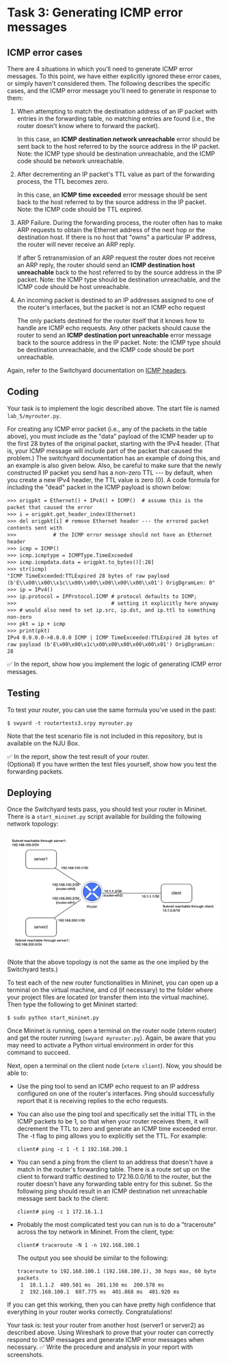 # Task 3: Generating ICMP error messages

##  ICMP error cases

There are 4 situations in which you'll need to generate ICMP error
messages. To this point, we have either explicitly ignored these error
cases, or simply haven't considered them. The following describes the
specific cases, and the ICMP error message you'll need to generate in
response to them:

1.  When attempting to match the destination address of an IP packet
    with entries in the forwarding table, no matching entries are found
    (i.e., the router doesn't know where to forward the packet).

    In this case, an **ICMP destination network unreachable** error
    should be sent back to the host referred to by the source address in
    the IP packet. Note: the ICMP type should be destination
    unreachable, and the ICMP code should be network unreachable.

2.  After decrementing an IP packet's TTL value as part of the
    forwarding process, the TTL becomes zero.

    In this case, an **ICMP time exceeded** error message should be sent
    back to the host referred to by the source address in the IP packet.
    Note: the ICMP code should be TTL expired.

3.  ARP Failure. During the forwarding process, the router often has to
    make ARP requests to obtain the Ethernet address of the next hop or
    the destination host. If there is no host that "owns" a particular
    IP address, the router will never receive an ARP reply.

    If after 5 retransmission of an ARP request the router does not
    receive an ARP reply, the router should send an **ICMP destination
    host unreachable** back to the host referred to by the source
    address in the IP packet. Note: the ICMP type should be destination
    unreachable, and the ICMP code should be host unreachable.

4.  An incoming packet is destined to an IP addresses assigned to one of
    the router's interfaces, but the packet is not an ICMP echo request

    The only packets destined for the router itself that it knows how to
    handle are ICMP echo requests. Any other packets should cause the
    router to send an **ICMP destination port unreachable** error
    message back to the source address in the IP packet. Note: the ICMP
    type should be destination unreachable, and the ICMP code should be
    port unreachable.

Again, refer to the Switchyard documentation on [ICMP headers](https://shellqiqi.gitee.io/switchyard/reference.html#icmp-internet-control-message-protocol-header-v4).


## Coding

Your task is to implement the logic described above. The start file is named `lab_5/myrouter.py`.

For creating any ICMP error packet (i.e., any of the packets in the
table above), you must include as the "data" payload of the ICMP header
up to the first 28 bytes of the original packet, starting with the IPv4
header. (That is, your ICMP message will include part of the packet that
caused the problem.) The switchyard documentation has an example of
doing this, and an example is also given below. Also, be careful to make
sure that the newly constructed IP packet you send has a non-zero TTL
--- by default, when you create a new IPv4 header, the TTL value is zero
(0). A code formula for including the "dead" packet in the ICMP payload
is shown below:

    >>> origpkt = Ethernet() + IPv4() + ICMP()  # assume this is the packet that caused the error
    >>> i = origpkt.get_header_index(Ethernet)
    >>> del origpkt[i] # remove Ethernet header --- the errored packet contents sent with
    >>>            # the ICMP error message should not have an Ethernet header
    >>> icmp = ICMP()
    >>> icmp.icmptype = ICMPType.TimeExceeded
    >>> icmp.icmpdata.data = origpkt.to_bytes()[:28]
    >>> str(icmp)
    "ICMP TimeExceeded:TTLExpired 28 bytes of raw payload (b'E\\x00\\x00\\x1c\\x00\\x00\\x00\\x00\\x00\\x01') OrigDgramLen: 0"
    >>> ip = IPv4()
    >>> ip.protocol = IPProtocol.ICMP # protocol defaults to ICMP;
    >>>                               # setting it explicitly here anyway
    >>> # would also need to set ip.src, ip.dst, and ip.ttl to something non-zero
    >>> pkt = ip + icmp
    >>> print(pkt)
    IPv4 0.0.0.0->0.0.0.0 ICMP | ICMP TimeExceeded:TTLExpired 28 bytes of raw payload (b'E\x00\x00\x1c\x00\x00\x00\x00\x00\x01') OrigDgramLen: 28

✅ In the report, show how you implement the logic of generating ICMP error messages.

## Testing

To test your router, you can use the same formula you've used in the
past:

    $ swyard -t routertests3.srpy myrouter.py

Note that the test scenario file is not included in this repository, but is available on the NJU Box.

✅ In the report, show the test result of your router.  
(Optional) If you have written the test files yourself, show how you test the forwarding packets.

## Deploying

Once the Switchyard tests pass, you should test your router in Mininet.
There is a `start_mininet.py` script available for building the
following network topology:

![router2_topology](router2_topology.png)

(Note that the above topology is not the same as the one implied by the
Switchyard tests.)

To test each of the new router functionalities in Mininet, you can open
up a terminal on the virtual machine, and cd (if necessary) to the
folder where your project files are located (or transfer them into the
virtual machine). Then type the following to get Mininet started:

    $ sudo python start_mininet.py

Once Mininet is running, open a terminal on the router node (xterm
router) and get the router running (`swyard myrouter.py`). Again, be
aware that you may need to activate a Python virtual environment in
order for this command to succeed.

Next, open a terminal on the client node (`xterm client`). Now, you
should be able to:

-   Use the ping tool to send an ICMP echo request to an IP address
    configured on one of the router's interfaces. Ping should
    successfully report that it is receiving replies to the echo
    requests.
-   You can also use the ping tool and specifically set the initial TTL
    in the ICMP packets to be 1, so that when your router receives them,
    it will decrement the TTL to zero and generate an ICMP time exceeded
    error. The -t flag to ping allows you to explicitly set the TTL. For
    example:

        client# ping -c 1 -t 1 192.168.200.1

-   You can send a ping from the client to an address that doesn't have
    a match in the router's forwarding table. There is a route set up on
    the client to forward traffic destined to 172.16.0.0/16 to the
    router, but the router doesn't have any forwarding table entry for
    this subnet. So the following ping should result in an ICMP
    destination net unreachable message sent back to the client:

        client# ping -c 1 172.16.1.1

-   Probably the most complicated test you can run is to do a
    "traceroute" across the toy network in Mininet. From the client,
    type:

        client# traceroute -N 1 -n 192.168.100.1

    The output you see should be similar to the following:

        traceroute to 192.168.100.1 (192.168.100.1), 30 hops max, 60 byte packets
         1  10.1.1.2  409.501 ms  201.130 ms  200.578 ms
         2  192.168.100.1  607.775 ms  401.868 ms  401.920 ms 

If you can get this working, then you can have pretty high confidence
that everything in your router works correctly. Congratulations!

Your task is: test your router from another host (server1 or server2) as described above.
Using Wireshark to prove that your router can correctly respond to ICMP messages and generate ICMP error messages when necessary.
✅ Write the procedure and analysis in your report with screenshots.
